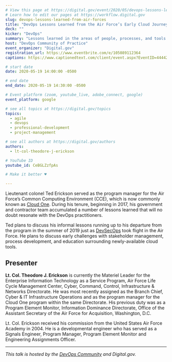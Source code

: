 ```yaml
---
# View this page at https://digital.gov/event/2020/05/devops-lessons-learned-from-air-forces
# Learn how to edit our pages at https://workflow.digital.gov
slug: devops-lessons-learned-from-air-forces
title: "DevOps Lessons Learned from the Air Force’s Early Cloud Journey"
deck: ""
kicker: "DevOps"
summary: "Lessons learned in the areas of people, processes, and tools from early efforts in the Air Force’s journey to a multi-cloud environment."
host: "DevOps Community of Practice"
event_organizer: "Digital.gov"
registration_url: https://www.eventbrite.com/e/105089112364
captions: https://www.captionedtext.com/client/event.aspx?EventID=4444216&CustomerID=321

# start date
date: 2020-05-19 14:00:00 -0500

# end date
end_date: 2020-05-19 14:30:00 -0500

# Event platform (zoom, youtube_live, adobe_connect, google)
event_platform: google

# see all topics at https://digital.gov/topics
topics:  
  - agile
  - devops
  - professional-development
  - project-management

# see all authors at https://digital.gov/authors
authors:
  - lt-col-theodore-j-erickson

# YouTube ID
youtube_id: CeBGLZzfpAs

# Make it better ♥

---
```


Lieutenant colonel Ted Erickson served as the program manager for the Air Force’s Common Computing Environment (CCE), which is now commonly known as [Cloud One](https://software.af.mil/team/cloud-one/). During his tenure, beginning in 2017, his government and contractor team accumulated a number of lessons learned that will no doubt resonate with the DevOps practitioners.

Ted plans to discuss his informal lessons running up to his departure from the program in the summer of 2019 just as [DevSecOps](https://tech.gsa.gov/guides/understanding_differences_agile_devsecops/) took flight in the Air Force. He plans to discuss early challenges with stakeholder management, process development, and education surrounding newly-available cloud tools.

## Presenter

**Lt. Col. Theodore J. Erickson** is currently the Materiel Leader for the Enterprise Information Technology as a Service Program, Air Force Life Cycle Management Center, Cyber, Command, Control, Infrastructure & Networks Directorate. He was most recently assigned as the Branch Chief, Cyber & IT Infrastructure Operations and as the program manager for the Cloud One program within the same Directorate. His previous duty was as a Program Element Monitor, Information Dominance Directorate, Office of the Assistant Secretary of the Air Force for Acquisition, Washington, D.C.

Lt. Col. Erickson received his commission from the United States Air Force Academy in 2004. He is a developmental engineer who has served as a Signals Engineer, Program Manager, Program Element Monitor and Engineering Assignments Officer.
 
---
 
_This talk is hosted by the [DevOps Community](https://digital.gov/communities/devops/) and Digital.gov._ 
